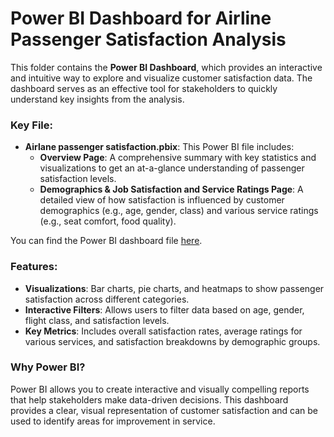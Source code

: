 
# Power BI Dashboard for Airline Passenger Satisfaction Analysis

This folder contains the **Power BI Dashboard**, which provides an interactive and intuitive way to explore and visualize customer satisfaction data. The dashboard serves as an effective tool for stakeholders to quickly understand key insights from the analysis.

### **Key File:**
- **Airlane passenger satisfaction.pbix**: This Power BI file includes:
  - **Overview Page**: A comprehensive summary with key statistics and visualizations to get an at-a-glance understanding of passenger satisfaction levels.
  - **Demographics & Job Satisfaction and Service Ratings Page**: A detailed view of how satisfaction is influenced by customer demographics (e.g., age, gender, class) and various service ratings (e.g., seat comfort, food quality).

You can find the Power BI dashboard file [here](https://github.com/Vishnugnath/Airline-passenger-satisfaction-analysis-project/tree/main/powerBI%20dashboard).

### **Features:**
- **Visualizations**: Bar charts, pie charts, and heatmaps to show passenger satisfaction across different categories.
- **Interactive Filters**: Allows users to filter data based on age, gender, flight class, and satisfaction levels.
- **Key Metrics**: Includes overall satisfaction rates, average ratings for various services, and satisfaction breakdowns by demographic groups.

### **Why Power BI?**
Power BI allows you to create interactive and visually compelling reports that help stakeholders make data-driven decisions. This dashboard provides a clear, visual representation of customer satisfaction and can be used to identify areas for improvement in service.
